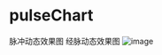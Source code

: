 # pulseChart
脉冲动态效果图 经脉动态效果图
![image](https://github.com/Liang10086/pulseChart/blob/master/pulseGif.gif?raw=true)
